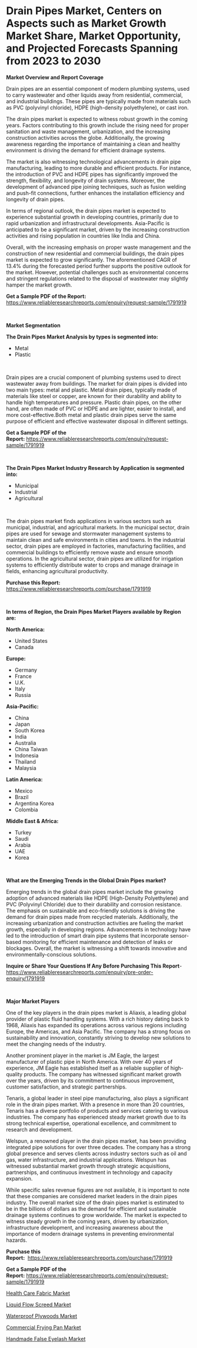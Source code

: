 <p><h1>Drain Pipes Market, Centers on Aspects such as Market Growth Market Share, Market Opportunity, and Projected Forecasts Spanning from 2023 to 2030</h1></p><p><strong>Market Overview and Report Coverage</strong></p>
<p><p>Drain pipes are an essential component of modern plumbing systems, used to carry wastewater and other liquids away from residential, commercial, and industrial buildings. These pipes are typically made from materials such as PVC (polyvinyl chloride), HDPE (high-density polyethylene), or cast iron.</p><p>The drain pipes market is expected to witness robust growth in the coming years. Factors contributing to this growth include the rising need for proper sanitation and waste management, urbanization, and the increasing construction activities across the globe. Additionally, the growing awareness regarding the importance of maintaining a clean and healthy environment is driving the demand for efficient drainage systems.</p><p>The market is also witnessing technological advancements in drain pipe manufacturing, leading to more durable and efficient products. For instance, the introduction of PVC and HDPE pipes has significantly improved the strength, flexibility, and longevity of drain systems. Moreover, the development of advanced pipe joining techniques, such as fusion welding and push-fit connections, further enhances the installation efficiency and longevity of drain pipes.</p><p>In terms of regional outlook, the drain pipes market is expected to experience substantial growth in developing countries, primarily due to rapid urbanization and infrastructural developments. Asia-Pacific is anticipated to be a significant market, driven by the increasing construction activities and rising population in countries like India and China.</p><p>Overall, with the increasing emphasis on proper waste management and the construction of new residential and commercial buildings, the drain pipes market is expected to grow significantly. The aforementioned CAGR of 13.4% during the forecasted period further supports the positive outlook for the market. However, potential challenges such as environmental concerns and stringent regulations related to the disposal of wastewater may slightly hamper the market growth.</p></p>
<p><strong>Get a Sample PDF of the Report:</strong> <a href="https://www.reliableresearchreports.com/enquiry/request-sample/1791919">https://www.reliableresearchreports.com/enquiry/request-sample/1791919</a></p>
<p>&nbsp;</p>
<p><strong>Market Segmentation</strong></p>
<p><strong>The Drain Pipes Market Analysis by types is segmented into:</strong></p>
<p><ul><li>Metal</li><li>Plastic</li></ul></p>
<p>&nbsp;</p>
<p><p>Drain pipes are a crucial component of plumbing systems used to direct wastewater away from buildings. The market for drain pipes is divided into two main types: metal and plastic. Metal drain pipes, typically made of materials like steel or copper, are known for their durability and ability to handle high temperatures and pressure. Plastic drain pipes, on the other hand, are often made of PVC or HDPE and are lighter, easier to install, and more cost-effective.Both metal and plastic drain pipes serve the same purpose of efficient and effective wastewater disposal in different settings.</p></p>
<p><strong>Get a Sample PDF of the Report:</strong>&nbsp;<a href="https://www.reliableresearchreports.com/enquiry/request-sample/1791919">https://www.reliableresearchreports.com/enquiry/request-sample/1791919</a></p>
<p>&nbsp;</p>
<p><strong>The Drain Pipes Market Industry Research by Application is segmented into:</strong></p>
<p><ul><li>Municipal</li><li>Industrial</li><li>Agricultural</li></ul></p>
<p>&nbsp;</p>
<p><p>The drain pipes market finds applications in various sectors such as municipal, industrial, and agricultural markets. In the municipal sector, drain pipes are used for sewage and stormwater management systems to maintain clean and safe environments in cities and towns. In the industrial sector, drain pipes are employed in factories, manufacturing facilities, and commercial buildings to efficiently remove waste and ensure smooth operations. In the agricultural sector, drain pipes are utilized for irrigation systems to efficiently distribute water to crops and manage drainage in fields, enhancing agricultural productivity.</p></p>
<p><strong>Purchase this Report:</strong>&nbsp; <a href="https://www.reliableresearchreports.com/purchase/1791919">https://www.reliableresearchreports.com/purchase/1791919</a></p>
<p>&nbsp;</p>
<p><strong>In terms of Region, the Drain Pipes Market Players available by Region are:</strong></p>
<p>
    <p> <strong> North America: </strong>
        <ul>
            <li>United States</li>
            <li>Canada</li>
        </ul>
        </p> 
    <p> <strong> Europe: </strong>
        <ul>
            <li>Germany</li>
            <li>France</li>
            <li>U.K.</li>
            <li>Italy</li>
            <li>Russia</li>
        </ul>
        </p> 
    <p> <strong> Asia-Pacific: </strong>
        <ul>
            <li>China</li>
            <li>Japan</li>
            <li>South Korea</li>
            <li>India</li>
            <li>Australia</li>
            <li>China Taiwan</li>
            <li>Indonesia</li>
            <li>Thailand</li>
            <li>Malaysia</li>
        </ul>
        </p> 
    <p> <strong> Latin America: </strong>
        <ul>
            <li>Mexico</li>
            <li>Brazil</li>
            <li>Argentina Korea</li>
            <li>Colombia</li>
        </ul>
        </p> 
    <p> <strong> Middle East & Africa: </strong>
        <ul>
            <li>Turkey</li>
            <li>Saudi</li>
            <li>Arabia</li>
            <li>UAE</li>
            <li>Korea</li>
        </ul>
    </p>
    </p>
<p>&nbsp;</p>
<p><strong>What are the Emerging Trends in the Global Drain Pipes market?</strong></p>
<p><p>Emerging trends in the global drain pipes market include the growing adoption of advanced materials like HDPE (High-Density Polyethylene) and PVC (Polyvinyl Chloride) due to their durability and corrosion resistance. The emphasis on sustainable and eco-friendly solutions is driving the demand for drain pipes made from recycled materials. Additionally, the increasing urbanization and construction activities are fueling the market growth, especially in developing regions. Advancements in technology have led to the introduction of smart drain pipe systems that incorporate sensor-based monitoring for efficient maintenance and detection of leaks or blockages. Overall, the market is witnessing a shift towards innovative and environmentally-conscious solutions.</p></p>
<p><strong>Inquire or Share Your Questions If Any Before Purchasing This Report</strong>- <a href="https://www.reliableresearchreports.com/enquiry/pre-order-enquiry/1791919">https://www.reliableresearchreports.com/enquiry/pre-order-enquiry/1791919</a></p>
<p>&nbsp;</p>
<p><strong>Major Market Players</strong></p>
<p><p>One of the key players in the drain pipes market is Aliaxis, a leading global provider of plastic fluid handling systems. With a rich history dating back to 1968, Aliaxis has expanded its operations across various regions including Europe, the Americas, and Asia Pacific. The company has a strong focus on sustainability and innovation, constantly striving to develop new solutions to meet the changing needs of the industry. </p><p>Another prominent player in the market is JM Eagle, the largest manufacturer of plastic pipe in North America. With over 40 years of experience, JM Eagle has established itself as a reliable supplier of high-quality products. The company has witnessed significant market growth over the years, driven by its commitment to continuous improvement, customer satisfaction, and strategic partnerships.</p><p>Tenaris, a global leader in steel pipe manufacturing, also plays a significant role in the drain pipes market. With a presence in more than 20 countries, Tenaris has a diverse portfolio of products and services catering to various industries. The company has experienced steady market growth due to its strong technical expertise, operational excellence, and commitment to research and development.</p><p>Welspun, a renowned player in the drain pipes market, has been providing integrated pipe solutions for over three decades. The company has a strong global presence and serves clients across industry sectors such as oil and gas, water infrastructure, and industrial applications. Welspun has witnessed substantial market growth through strategic acquisitions, partnerships, and continuous investment in technology and capacity expansion.</p><p>While specific sales revenue figures are not available, it is important to note that these companies are considered market leaders in the drain pipes industry. The overall market size of the drain pipes market is estimated to be in the billions of dollars as the demand for efficient and sustainable drainage systems continues to grow worldwide. The market is expected to witness steady growth in the coming years, driven by urbanization, infrastructure development, and increasing awareness about the importance of modern drainage systems in preventing environmental hazards.</p></p>
<p><strong>Purchase this Report:</strong>&nbsp;&nbsp;<a href="https://www.reliableresearchreports.com/purchase/1791919">https://www.reliableresearchreports.com/purchase/1791919</a></p>
<p></p>
<p><strong>Get a Sample PDF of the Report:</strong>&nbsp;<a href="https://www.reliableresearchreports.com/enquiry/request-sample/1791919">https://www.reliableresearchreports.com/enquiry/request-sample/1791919</a></p>
<p><p><a href="https://medium.com/@caligoldner/health-care-fabric-market-research-report-its-history-and-forecast-2023-to-2030-dbd7525c3766">Health Care Fabric Market</a></p><p><a href="https://github.com/scarol104/Market-Research-Report-List-1/blob/main/liquid-flow-screed-market.md">Liquid Flow Screed Market</a></p><p><a href="https://github.com/dzharov81/Market-Research-Report-List-1/blob/main/waterproof-plywoods-market.md">Waterproof Plywoods Market</a></p><p><a href="https://medium.com/@austynlemke1988/commercial-frying-pan-market-size-and-market-trends-complete-industry-overview-2023-to-2030-9d6c3527ed93">Commercial Frying Pan Market</a></p><p><a href="https://medium.com/@mariliehowe/handmade-false-eyelash-market-size-and-market-trends-complete-industry-overview-2023-to-2030-2b599ab60de0">Handmade False Eyelash Market</a></p></p>